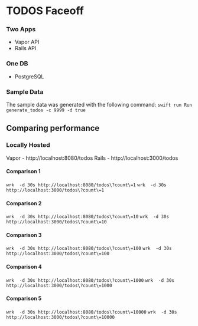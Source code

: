# TODOS Faceoff

### Two Apps

* Vapor API
* Rails API

### One DB

* PostgreSQL

### Sample Data

The sample data was generated with the following command:
`swift run Run generate_todos -c 9999 -d true`

## Comparing performance

### Locally Hosted
Vapor - http://localhost:8080/todos
Rails - http://localhost:3000/todos


#### Comparison 1
`wrk  -d 30s http://localhost:8080/todos\?count\=1`
`wrk  -d 30s http://localhost:3000/todos\?count\=1`

#### Comparison 2
`wrk  -d 30s http://localhost:8080/todos\?count\=10`
`wrk  -d 30s http://localhost:3000/todos\?count\=10`

#### Comparison 3
`wrk  -d 30s http://localhost:8080/todos\?count\=100`
`wrk  -d 30s http://localhost:3000/todos\?count\=100`

#### Comparison 4
`wrk  -d 30s http://localhost:8080/todos\?count\=1000`
`wrk  -d 30s http://localhost:3000/todos\?count\=1000`

#### Comparison 5
`wrk  -d 30s http://localhost:8080/todos\?count\=10000`
`wrk  -d 30s http://localhost:3000/todos\?count\=10000`
